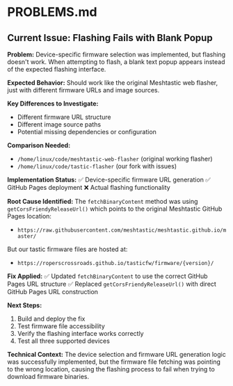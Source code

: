 # PROBLEMS.md

## Current Issue: Flashing Fails with Blank Popup

**Problem:** Device-specific firmware selection was implemented, but flashing doesn't work. When attempting to flash, a blank text popup appears instead of the expected flashing interface.

**Expected Behavior:** Should work like the original Meshtastic web flasher, just with different firmware URLs and image sources.

**Key Differences to Investigate:**
- Different firmware URL structure
- Different image source paths
- Potential missing dependencies or configuration

**Comparison Needed:**
- `/home/linux/code/meshtastic-web-flasher` (original working flasher)
- `/home/linux/code/tastic-flasher` (our fork with issues)

**Implementation Status:**
✅ Device-specific firmware URL generation
✅ GitHub Pages deployment
❌ Actual flashing functionality

**Root Cause Identified:**
The `fetchBinaryContent` method was using `getCorsFriendyReleaseUrl()` which points to the original Meshtastic GitHub Pages location:
- `https://raw.githubusercontent.com/meshtastic/meshtastic.github.io/master/`

But our tastic firmware files are hosted at:
- `https://roperscrossroads.github.io/tasticfw/firmware/{version}/`

**Fix Applied:**
✅ Updated `fetchBinaryContent` to use the correct GitHub Pages URL structure
✅ Replaced `getCorsFriendyReleaseUrl()` with direct GitHub Pages URL construction

**Next Steps:**
1. Build and deploy the fix
2. Test firmware file accessibility
3. Verify the flashing interface works correctly
4. Test all three supported devices

**Technical Context:**
The device selection and firmware URL generation logic was successfully implemented, but the firmware file fetching was pointing to the wrong location, causing the flashing process to fail when trying to download firmware binaries.